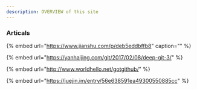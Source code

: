 ```yaml
---
description: OVERVIEW of this site
---
```



### ​Articals

{% embed url="https://www.jianshu.com/p/deb5eddbffb8" caption="" %}

{% embed url="https://yanhaijing.com/git/2017/02/08/deep-git-3/" %}

{% embed url="http://www.worldhello.net/gotgithub/" %}

{% embed url="https://juejin.im/entry/56e638591ea49300550885cc" %}

